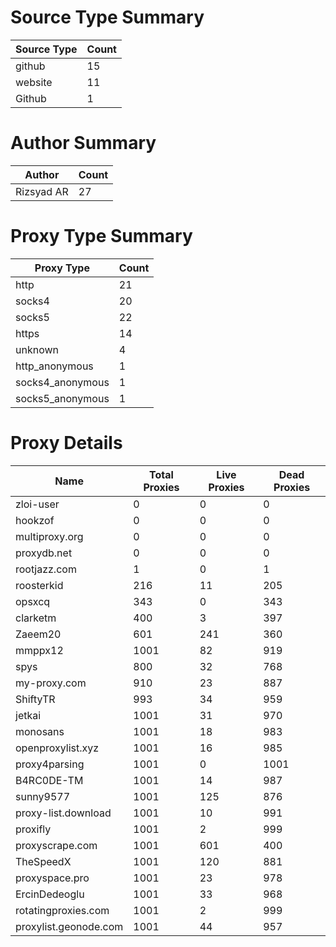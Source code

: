 # Source Type Summary

| Source Type | Count |
|-------------|-------|
| github | 15 |
| website | 11 |
| Github | 1 |


# Author Summary

| Author | Count |
|--------|-------|
| Rizsyad AR | 27 |


# Proxy Type Summary

| Proxy Type | Count |
|------------|-------|
| http | 21 |
| socks4 | 20 |
| socks5 | 22 |
| https | 14 |
| unknown | 4 |
| http_anonymous | 1 |
| socks4_anonymous | 1 |
| socks5_anonymous | 1 |


# Proxy Details

| Name | Total Proxies | Live Proxies | Dead Proxies |
|------|---------------|--------------|---------------|
| zloi-user | 0 | 0 | 0 |
| hookzof | 0 | 0 | 0 |
| multiproxy.org | 0 | 0 | 0 |
| proxydb.net | 0 | 0 | 0 |
| rootjazz.com | 1 | 0 | 1 |
| roosterkid | 216 | 11 | 205 |
| opsxcq | 343 | 0 | 343 |
| clarketm | 400 | 3 | 397 |
| Zaeem20 | 601 | 241 | 360 |
| mmppx12 | 1001 | 82 | 919 |
| spys | 800 | 32 | 768 |
| my-proxy.com | 910 | 23 | 887 |
| ShiftyTR | 993 | 34 | 959 |
| jetkai | 1001 | 31 | 970 |
| monosans | 1001 | 18 | 983 |
| openproxylist.xyz | 1001 | 16 | 985 |
| proxy4parsing | 1001 | 0 | 1001 |
| B4RC0DE-TM | 1001 | 14 | 987 |
| sunny9577 | 1001 | 125 | 876 |
| proxy-list.download | 1001 | 10 | 991 |
| proxifly | 1001 | 2 | 999 |
| proxyscrape.com | 1001 | 601 | 400 |
| TheSpeedX | 1001 | 120 | 881 |
| proxyspace.pro | 1001 | 23 | 978 |
| ErcinDedeoglu | 1001 | 33 | 968 |
| rotatingproxies.com | 1001 | 2 | 999 |
| proxylist.geonode.com | 1001 | 44 | 957 |
